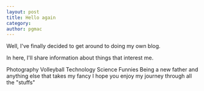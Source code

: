 ```yaml
---
layout: post
title: Hello again
category:
author: pgmac
---
```

Well, I've finally decided to get around to doing my own blog.

In here, I'll share information about things that interest me.

Photography
Volleyball
Technology
Science
Funnies
Being a new father
and anything else that takes my fancy
I hope you enjoy my journey through all the "stuffs"

